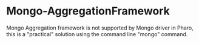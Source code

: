 # Mongo-AggregationFramework
Mongo Aggregation framework is not supported by Mongo driver in Pharo, this is a "practical" solution using the command line "mongo" command.
